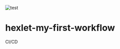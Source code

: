 ![test](https://github.com/pavel-pj/hexlet-my-first-workflow/actions/workflows/show-directory.yml/badge.svg)


# hexlet-my-first-workflow
CI/CD
